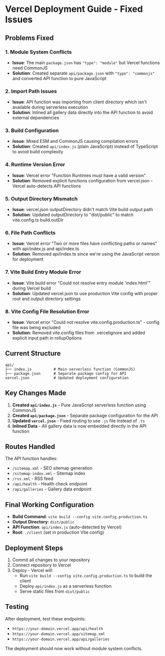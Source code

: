 # Vercel Deployment Guide - Fixed Issues

## Problems Fixed

### 1. Module System Conflicts
- **Issue**: The main `package.json` has `"type": "module"` but Vercel functions need CommonJS
- **Solution**: Created separate `api/package.json` with `"type": "commonjs"` and converted API function to pure JavaScript

### 2. Import Path Issues  
- **Issue**: API function was importing from client directory which isn't available during serverless execution
- **Solution**: Inlined all gallery data directly into the API function to avoid external dependencies

### 3. Build Configuration
- **Issue**: Mixed ESM and CommonJS causing compilation errors
- **Solution**: Created `api/index.js` (plain JavaScript) instead of TypeScript to avoid build complexity

### 4. Runtime Version Error
- **Issue**: Vercel error "Function Runtimes must have a valid version"
- **Solution**: Removed explicit functions configuration from vercel.json - Vercel auto-detects API functions

### 5. Output Directory Mismatch
- **Issue**: vercel.json outputDirectory didn't match Vite build output path
- **Solution**: Updated outputDirectory to "dist/public" to match vite.config.ts build.outDir

### 6. File Path Conflicts
- **Issue**: Vercel error "Two or more files have conflicting paths or names" with api/index.js and api/index.ts
- **Solution**: Removed api/index.ts since we're using the JavaScript version for deployment

### 7. Vite Build Entry Module Error
- **Issue**: Vite build error "Could not resolve entry module 'index.html'" during Vercel build
- **Solution**: Updated vercel.json to use production Vite config with proper root and output directory settings

### 8. Vite Config File Resolution Error
- **Issue**: Vercel error "Could not resolve vite.config.production.ts" - config file was being excluded
- **Solution**: Removed vite.config files from .vercelignore and added explicit input path in rollupOptions

## Current Structure

```
api/
├── index.js          # Main serverless function (CommonJS)
├── package.json      # Separate package config for API
vercel.json           # Updated deployment configuration
```

## Key Changes Made

1. **Created `api/index.js`** - Pure JavaScript serverless function using CommonJS
2. **Created `api/package.json`** - Separate package configuration for the API
3. **Updated `vercel.json`** - Fixed routing to use `.js` file instead of `.ts`
4. **Inlined Data** - All gallery data is now embedded directly in the API function

## Routes Handled

The API function handles:
- `/sitemap.xml` - SEO sitemap generation
- `/sitemap-index.xml` - Sitemap index
- `/rss.xml` - RSS feed
- `/api/health` - Health check endpoint
- `/api/galleries` - Gallery data endpoint

## Final Working Configuration

- **Build Command**: `vite build --config vite.config.production.ts`
- **Output Directory**: `dist/public`
- **API Function**: `api/index.js` (auto-detected by Vercel)
- **Root**: `./client` (set in production Vite config)

## Deployment Steps

1. Commit all changes to your repository
2. Connect repository to Vercel
3. Deploy - Vercel will:
   - Run `vite build --config vite.config.production.ts` to build the client
   - Deploy `api/index.js` as a serverless function
   - Serve static files from `dist/public`

## Testing

After deployment, test these endpoints:
- `https://your-domain.vercel.app/api/health`
- `https://your-domain.vercel.app/sitemap.xml`
- `https://your-domain.vercel.app/api/galleries`

The deployment should now work without module system conflicts.